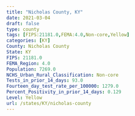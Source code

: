 ```yaml
---
title: "Nicholas County, KY"
date: 2021-03-04
draft: false
type: county
tags: [FIPS:21181.0,FEMA:4.0,Non-core,Yellow]
categories: [KY]
County: Nicholas County
State: KY
FIPS: 21181.0
FEMA_Region: 4.0
Population: 7269.0
NCHS_Urban_Rural_Classification: Non-core
Tests_in_prior_14_days: 93.0
Fourteen_day_test_rate_per_100000: 1279.0
Percent_Positivity_in_prior_14_days: 0.129
Level: Yellow
url: /states/KY/nicholas-county
---
```




